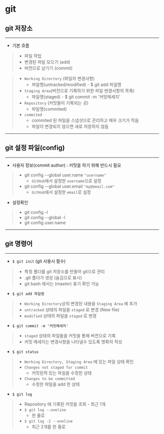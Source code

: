 # **git**

## **git 저장소**
---
- 기본 흐름
>   - 파일 작업
>   - 변경된 파일 모으기 (add)
>   - 버전으로 남기기 (commit)


>    - `Working Directory` (파일의 변경사항)
>        - 파일명(untracked/modified) - $ git add 파일명
>    - `Staging Area`(버전으로 기록하기 위한 파일 변경사항의 목록)
>        - 파일명(staged) - $ git commit -m '커밋메세지'
>    - `Repository` (커밋들이 기록되는 곳)
>        - 파일명(commited)
>    - `commited`
>        - commited 된 파일을 스냅샷으로 관리하고 매우 크기가 작음
>        - 파일이 변경되지 않으면 새로 저장하지 않음
---
## **git 설정 파일(config)**
---
- 사용자 정보(commit author) : 커밋을 하기 위해 반드시 필요
> - git config --global user.name `"username"`
>   - `GitHub`에서 설정한 `username`으로 설정
> - git config --global user.email `"my@email.com"`
>   - `GitHub`에서 설정한 `email`로 설정

- 설정확인
> - git config -l
> - git config --global -l
> - git config user.name
---
## **git 명령어**
---
- `$ git init` (git 사용시 필수)
>   - 특정 폴더를 git 저장소를 만들어 git으로 관리
>   - .git 폴더가 생성 (숨김으로 표시)
>   - git bash 에서는 (master) 표기 확인 가능

- `$ git add 파일명`
>    - `Working Directory`상의 변경된 내용을 `Staging Area` 에 추가
>    - `untracked` 상태의 파일을 `staged` 로 변경 (New file)
>    - `modified` 상태의 파일을 `staged` 로 변경

- `$ git commit -m '커밋메세지'`
>    - `staged` 상태의 파일들을 커밋을 통해 버전으로 기록
>    - 커밋 메세지는 변경사항을 나타낼수 있도록 명확히 작성
- `$ git status`
>    - `Working Directory, Staging Area` 에 있는 파일 상태 확인
>    - `Changes not staged for commit`
>        - 커밋된적 있는 파일을 수정한 상태
>    - `Changes to be committed`
>        - 수정한 파일을 add 한 상태

- `$ git log` 
>  - Repository 에 기록된 커밋을 조회
>        - 최근 1개
>   - `$ git log --oneline`
>      - 한 줄로
> - `$ git log -2 --oneline`
>    - 최근 2개를 한 줄로
